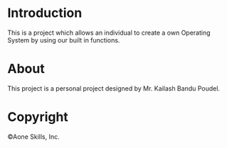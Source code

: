 
# Introduction
This is a project which allows an individual to create a own Operating System by using our built in functions.

# About 
This project is a personal project designed by Mr. Kailash Bandu Poudel.
# Copyright
©Aone Skills, Inc.

